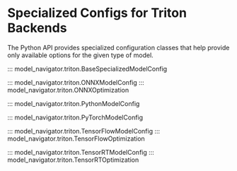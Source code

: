 <!--
Copyright (c) 2021-2024, NVIDIA CORPORATION. All rights reserved.

Licensed under the Apache License, Version 2.0 (the "License");
you may not use this file except in compliance with the License.
You may obtain a copy of the License at

    http://www.apache.org/licenses/LICENSE-2.0

Unless required by applicable law or agreed to in writing, software
distributed under the License is distributed on an "AS IS" BASIS,
WITHOUT WARRANTIES OR CONDITIONS OF ANY KIND, either express or implied.
See the License for the specific language governing permissions and
limitations under the License.
-->

# Specialized Configs for Triton Backends

The Python API provides specialized configuration classes that help provide only
available options for the given type of model.

::: model_navigator.triton.BaseSpecializedModelConfig

::: model_navigator.triton.ONNXModelConfig
::: model_navigator.triton.ONNXOptimization

::: model_navigator.triton.PythonModelConfig

::: model_navigator.triton.PyTorchModelConfig

::: model_navigator.triton.TensorFlowModelConfig
::: model_navigator.triton.TensorFlowOptimization

::: model_navigator.triton.TensorRTModelConfig
::: model_navigator.triton.TensorRTOptimization
